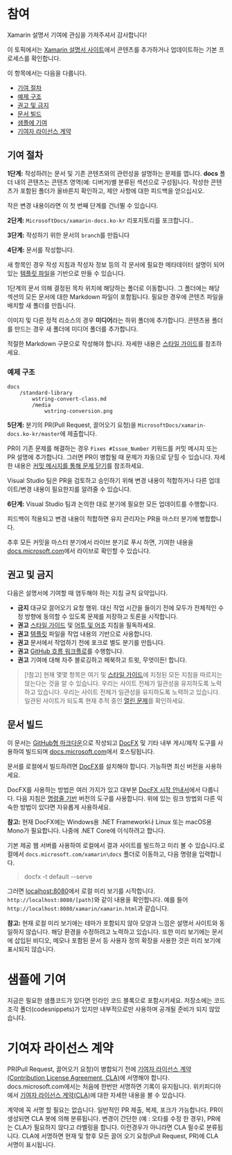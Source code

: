 ﻿# <a name="contributing"></a>참여

Xamarin 설명서 기여에 관심을 가져주셔서 감사합니다!

이 토픽에서는 [Xamarin 설명서 사이트](https://docs.microsoft.com/xamarin)에서 콘텐츠를 추가하거나 업데이트하는 기본 프로세스를 확인합니다.

이 항목에서는 다음을 다룹니다.

* [기여 절차](#process-for-contributing)
* [예제 구조](#example-structure)
* [권고 및 금지](#dos-and-donts)
* [문서 빌드](#building-the-docs)
* [샘플에 기여](#contributing-to-samples)
* [기여자 라이선스 계약](#contributor-license-agreement)

## <a name="process-for-contributing"></a>기여 절차

**1단계:** 작성하려는 문서 및 기존 콘텐츠와의 관련성을 설명하는 문제를 엽니다.
**docs** 폴더 내의 콘텐츠는 콘텐츠 영역(예: 디버거)별 분류된 섹션으로 구성됩니다. 작성한 콘텐츠가 포함된 폴더가 올바른지 확인하고, 제안 사항에 대한 피드백을 얻으십시오.

작은 변경 내용이라면 이 첫 번째 단계를 건너뛸 수 있습니다.

**2단계:** `MicrosoftDocs/xamarin-docs.ko-kr` 리포지토리를 포크합니다..

**3단계:** 작성하기 위한 문서의 `branch`를 만듭니다

**4단계:** 문서를 작성합니다.

새 항목인 경우 작성 지침과 작성자 정보 등의 각 문서에 필요한 메타데이터 설명이 되어 있는 [템플릿 파일](./styleguide/template.md)을 기반으로 만들 수 있습니다.

1단계의 문서 의해 결정된 목차 위치에 해당하는 폴더로 이동합니다.
그 폴더에는 해당 섹션의 모든 문서에 대한 Markdown 파일이 포함됩니다. 필요한 경우에 콘텐츠 파일을 배치할 새 폴더를 만듭니다.

이미지 및 다른 정적 리소스의 경우 **미디어**라는 하위 폴더에 추가합니다. 콘텐츠용 폴더를 만드는 경우 새 폴더에 미디어 폴더를 추가합니다.

적절한 Markdown 구문으로 작성해야 합니다. 자세한 내용은 [스타일 가이드](./styleguide/template.md)를 참조하세요.

### <a name="example-structure"></a>예제 구조

    docs
        /standard-library
            wstring-convert-class.md
            /media
                wstring-conversion.png

**5단계:** 분기의 PR(Pull Request, 끌어오기 요청)을 `MicrosoftDocs/xamarin-docs.ko-kr/master`에 제출합니다.

PR이 기존 문제를 해결하는 경우 `Fixes #Issue_Number` 키워드를 커밋 메시지 또는 PR 설명에 추가합니다. 그러면 PR이 병합될 때 문제가 자동으로 닫힐 수 있습니다. 자세한 내용은 [커밋 메시지를 통해 문제 닫기](https://help.github.com/articles/closing-issues-via-commit-messages/)를 참조하세요.

Visual Studio 팀은 PR을 검토하고 승인하기 위해 변경 내용이 적합하거나 다른 업데이트/변경 내용이 필요한지를 알려줄 수 있습니다.

**6단계:** Visual Studio 팀과 논의한 대로 분기에 필요한 모든 업데이트를 수행합니다.

피드백이 적용되고 변경 내용이 적합하면 유지 관리자는 PR을 마스터 분기에 병합합니다.

추후 모든 커밋을 마스터 분기에서 라이브 분기로 푸시 하면, 기여한 내용을 [docs.microsoft.com](https://docs.microsoft.com/xamarin/)에서 라이브로 확인할 수 있습니다.

## <a name="dos-and-donts"></a>권고 및 금지

다음은 설명서에 기여할 때 염두해야 하는 지침 규칙 요약입니다.

- **금지** 대규모 끌어오기 요청 행위. 대신 작업 시간을 들이기 전에 모두가 전체적인 수정 방향에 동의할 수 있도록 문제를 저장하고 토론을 시작합니다.
- **권고** [스타일 가이드](./styleguide/template.md) 및 [어투 및 어조](./styleguide/voice-tone.md) 지침을 필독하세요.
- **권고** [템플릿](./styleguide/template.md) 파일을 작업 내용의 기반으로 사용합니다.
- **권고** 문서에서 작업하기 전에 포크로 별도 분기를 만듭니다.
- **권고** [GitHub 흐름 워크플로](https://guides.github.com/introduction/flow/)를 수행합니다.
- **권고** 기여에 대해 자주 블로깅하고 페북하고 트윗, 무엇이든! 합니다.

> [!참고]
> 현재 몇몇 항목은 여기 및 [스타일 가이드](./styleguide/template.md)에 지정된 모든 지침을 따르지는 않는다는 것을 알 수 있습니다. 우리는 사이트 전체가 일관성을 유지하도록 노력하고 있습니다. 우리는 사이트 전체가 일관성을 유지하도록 노력하고 있습니다. 일관된 사이트가 되도록 현재 추적 중인 [열린 문제](https://github.com/MicrosoftDocs/xamarin-docs.ko-kr/issues?q=is%3Aissue+is%3Aopen+label%3Aguidelines-adherence)를 확인하세요.

## <a name="building-the-docs"></a>문서 빌드

이 문서는 [GitHub형 마크다운](https://help.github.com/categories/writing-on-github/)으로 작성되고 [DocFX](https://dotnet.github.io/docfx/) 및 기타 내부 게시/제작 도구를 사용하여 빌드되며 [docs.microsoft.com](https://docs.microsoft.com/)에서 호스팅됩니다.

문서를 로컬에서 빌드하려면 [DocFX](https://dotnet.github.io/docfx/)를 설치해야 합니다. 가능하면 최신 버전을 사용하세요.

DocFX를 사용하는 방법은 여러 가지가 있고 대부분 [DocFX 시작 안내서](https://dotnet.github.io/docfx/tutorial/docfx_getting_started.html)에서 다룹니다. 다음 지침은 [명령줄 기반](https://dotnet.github.io/docfx/tutorial/docfx_getting_started.html#2-use-docfx-as-a-command-line-tool) 버전의 도구를 사용합니다. 위에 있는 링크 방법외 다른 익숙한 방법이 있다면 자유롭게 사용하세요.

**참고:** 현재 DocFX에는 Windows용 .NET Framework나 Linux 또는 macOS용 Mono가 필요합니다. 나중에 .NET Core에 이식하려고 합니다.

기본 제공 웹 서버를 사용하여 로컬에서 결과 사이트를 빌드하고 미리 볼 수 있습니다.로컬에서 `docs.microsoft.com/xamarin\docs` 폴더로 이동하고, 다음 명령을 입력합니다.

> docfx -t default --serve

그러면 [localhost:8080](http://localhost:8080)에서 로컬 미리 보기를 시작합니다. `http://localhost:8080/[path]`와 같이 내용을 확인합니다. 예를 들어 `http://localhost:8080/xamarin/xamarin.html`과 같습니다.

**참고:** 현재 로컬 미리 보기에는 테마가 포함되지 않아 모양과 느낌은 설명서 사이트와 동일하지 않습니다. 해당 환경을 수정하려고 노력하고 있습니다. 또한 미리 보기에는 문서에 삽입된 비디오, 메모나 포함된 문서 등 사용자 정의 확장을 사용한 것은 미리 보기에 표시되지 않습니다.

# <a name="contributing-to-samples"></a>샘플에 기여

지금은 필요한 샘플코드가 있다면 인라인 코드 블록으로 포함시키세요. 저장소에는 코드 조각 폴더(codesnippets)가 있지만 내부적으로만 사용하며 공개될 준비가 되지 않았습니다.

# <a name="contributor-license-agreement"></a>기여자 라이선스 계약

PR(Pull Request, 끌어오기 요청)이 병합되기 전에 [기여자 라이선스 계약(Contribution License Agreement, CLA)](LICENSE)에 서명해야 합니다. docs.microsoft.com에서는 처음에 한번만 서명하면 기록이 유지됩니다. 위키피디아에서 [기여자 라이선스 계약(CLA)](https://en.wikipedia.org/wiki/Contributor_License_Agreement)에 대한 자세한 내용을 볼 수 있습니다.

계약에 꼭 서명 할 필요는 없습니다. 일반적인 PR 제출, 복제, 포크가 가능합니다. PR이 생성되면 CLA 봇에 의해 분류됩니다. 변경이 간단한 (예 : 오타를 수정 한 경우), PR에는 CLA가 필요하지 않다고 라벨링을 합니다. 이런경우가 아니라면 CLA 필수로 분류됩니다. CLA에 서명하면 현재 및 향후 모든 끌어 오기 요청(Pull Request, PR)에 CLA 서명이 표시됩니다.
